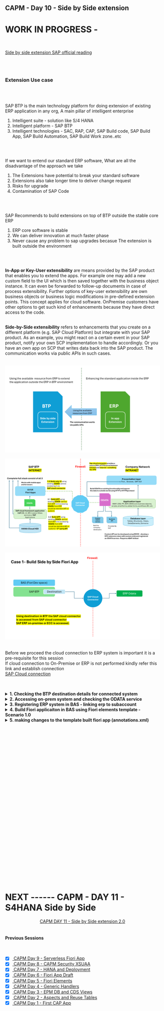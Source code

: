 ## CAPM - Day 10 - Side by Side extension

# WORK IN PROGRESS - 

</br>

[Side by side extension SAP official reading](https://learning.sap.com/learning-journeys/develop-advanced-extensions-with-sap-cloud-sdk/exploring-side-by-side-extensibility_f2f6f71d-d50c-4a48-b0f9-f5a87f717aa1)

</br>
</br>

### Extension Use case
</br>
</br>

SAP BTP is the main technology platform for doing extension of existing ERP application in any org, 
A main pillar of intelligent enterprise
</br>

1. Intelligent suite - solution like S/4 HANA
2. Intelligent platform - SAP BTP 
3. Intelligent technologies - SAC, RAP, CAP, SAP Build code, SAP Build App, SAP Build Automation, SAP Build Work zone..etc
</br>
</br>

If we want to entend our standard ERP software, What are all the disadvantage of the approach we take
</br>

1. The Extensions have potential to break your standard software
2. Extensions also take longer time to deliver change request
3. Risks for upgrade
4. Contamination of SAP Code 
</br>
</br>

SAP Recommends to build extensions on top of BTP outside the stable core ERP
</br>

1. ERP core software is stable 
2. We can deliver innovation at much faster phase
3. Never cause any problem to sap upgrades becasue The extension is built outside the environment

</br>
</br>

**In-App or Key-User extensibility** are means provided by the SAP product that enables you to extend the apps. For example one may add a new custom field to the UI which is then saved together with the business object instance. It can even be forwarded to follow-up documents in case of process extensibility. Further options of key-user extensibility are own business objects or business logic modifications in pre-defined extension points. This concept applies for cloud software. OnPremise customers have other options to get such kind of enhancements because they have direct access to the code.
</br>
</br>

**Side-by-Side extensibility** refers to enhancements that you create on a different platform (e.g. SAP Cloud Platform) but integrate with your SAP product. As an example, you might react on a certain event in your SAP product, notify your own SCP implementation to handle accordingly. Or you have an own app on SCP that writes data back into the SAP product. The communication works via public APIs in such cases.
</br>
</br>

<img src="./files/Extension_explain.png" >
</br>
</br>

<img src="./files/SAP_SIDE_BY_SIDE_EXT.png" >
</br>
</br>

<img src="./files/CASE_1.png" >
</br>
</br>

Before we proceed the cloud connection to ERP system is important it is a pre-requisite for this session 
</br> If cloud connection to On-Premise or ERP is not performed kindly refer this link and establish connection 
</br> [SAP Cloud connection](https://github.com/Octavius-Dante/Tetra_Proxima/tree/main/SAP_Cloud_Connector)
</br> 

</br>
</br>

<details>
<summary> <b>1. Checking the BTP destination details for connected system</b> </summary>
</br>
</br>
Before start building app in BAS btp side we should confirm wheher 
</br>systems are available for connection in destiantion section as shown below
</br>
</br>
<img src="./files/capmd10-1.png" >
</br>
</br>
<img src="./files/capmd10-2.png" >
</br>
</br>
<img src="./files/capmd10-3.png" >
</br>
</br>
</details>


<details>
<summary> <b>2. Accessing on-prem system and checking the ODATA service </b> </summary>
</br>
</br>
Go to tcode /n/iwfnd/maint_services
</br>
</br>
<img src="./files/capmd10-4.png" >
</br>
</br>

Selecting a service which we are going to use for our fiori app 
</br>
</br>
<img src="./files/capmd10-5.png" >
</br>
</br>

Testing the service whether it is supplying data to web
</br>
</br>
<img src="./files/capmd10-6.png" >
</br>
</br>

The data is dipslayed in the web in XML format (Odata service is accessible in web)
</br>
</br>
<img src="./files/capmd10-7a.png" >
</br>
</br>

identifying the implemented class in case if we want to make chanegs in ABAP for this exisitng ODATA services
</br> this is a standard demo purpose odata class used in Zservice this SEPMRA_PROD_MAN is available in all S/4 HANA on-premise system
</br> Standard External service : SEPMRA_PROD_MAN - (in case of a Zclass used in service which can be modified as per user convenience)
</br>
</br>
<img src="./files/capmd10-8.png" >
</br>
</br>
<img src="./files/capmd10-9.png" >
</br>
</br>

in the web browser (SEPMRA_PROD_MAN/SEPMRA_C_PD_Product/?$format=json) add this block to the existing link and check the sub category of an odata service
</br>
</br>
<img src="./files/capmd10-10a.png" >
</br>
</br>
<img src="./files/capmd10-10b.png" >
</br>
</br>

Press F12 in chrome browser and navigate to network section and relaod the page to see the type of odata service (product page is v2)
</br>
</br>
<img src="./files/capmd10-11.png" >
</br>
</br>
</details>


<details>
<summary> <b>3. Registering ERP system in BAS - linking erp to subaccount  </b> </summary>
</br>
</br>
<img src="./files/capmd10-12.png" >
</br>
</br>
<img src="./files/capmd10-13.png" >
</br>
</br>

Some times the available catalog services wont be displayed but since destination connection is shown no connection issue we can proceed 
</br>
</br>
<img src="./files/capmd10-14.png" >
</br>
</br>
</details>


<details>
<summary> <b>4. Build Fiori applicaiton in BAS using Fiori elements template - Scenario 1.0 </b> </summary>
</br>
</br>

<!--Leveraging the power of S/4 HANA in BTP in side by side extension -->
Go to SAP Fiori template (Fiori Open application generator via command palatte) 
</br> menu --> help --> get started  (or)  menu --> view --> command palette    
</br> 
</br>
<img src="./files/capmd10-15.png" >
</br>
</br>

<img src="./files/capmd10-16.png" >
</br>
</br>

<img src="./files/capmd10-17.png" >
</br>
</br>

<img src="./files/capmd10-18.png" >
</br>
</br>

<img src="./files/capmd10-19a.png" >
</br>
</br>

<img src="./files/capmd10-19b.png" >
</br>
</br>

<img src="./files/capmd10-20.png" >
</br>
</br>

<img src="./files/capmd10-21.png" >
</br>
</br>

<img src="./files/capmd10-22.png" >
</br>
</br>

<img src="./files/capmd10-23.png" >
</br>
</br>

<img src="./files/capmd10-24.png" >
</br>
</br>

<img src="./files/capmd10-25.png" >
</br>
</br>

<img src="./files/capmd10-26a.png" >
</br>
</br>

<img src="./files/capmd10-27.png" >
</br>
</br>

<img src="./files/capmd10-28.png" >
</br>
</br>

<img src="./files/capmd10-29.png" >
</br>
</br>

<img src="./files/capmd10-30.png" >
</br>
</br>

<img src="./files/capmd10-31.png" >
</br>
</br>

<img src="./files/capmd10-32.png" >
</br>
</br>
</details>


<details>
<summary> <b>5. making changes to the template built fiori app (annotations.xml) </b> </summary>
</br>
</br>

</br>
</br>

</br>
</br>
</details>

</br>
</br>

</br>
</br>

</br>
</br>

</br>
</br>

</br>
</br>

</br>
</br>



<!--

</br>
</br>

``` cds 
	


``` 

</br>
</br>
<img src="./files/capmd7-1.png" >
</br>
</br>

## MyService.js 
</br>
</br>

```js



```
</br>
<img src="./files/capmd7-2.png" >
</br>
</br>



<details>
<summary> <b> ALL CODE CHANGES - TODAY SESSION </b> </summary>
</br>
</br>

</br>
</br>

</br>
</br>
</details>


-->

</br>
</br>
</br>
</br>
</br>
</br>
</br>
</br>
</br>
</br>


</br>
</br>
</br>
</br>
</br>
</br>
</br>
</br>

# NEXT ------ CAPM - DAY 11 - S4HANA Side by Side

<p align="center"> 
<a href="https://github.com/Octavius-Dante/Tetra_Proxima/tree/main/CAPM-DAY-11"> CAPM DAY 11 - Side by Side extension 2.0</a> 
	
</br>
</br>

#### Previous Sessions
</br>
<!--
- [x] <a href="https://github.com/Octavius-Dante/Tetra_Proxima/tree/main/CAPM-DAY-12"> CAPM Day 12 - Extension CI CD</a>
- [x] <a href="https://github.com/Octavius-Dante/Tetra_Proxima/tree/main/CAPM-DAY-11"> CAPM Day 11 - Side by Side extension 2.0</a>
- [x] <a href="https://github.com/Octavius-Dante/Tetra_Proxima/tree/main/CAPM-DAY-10"> CAPM Day 10 - Side by Side extension 1.0</a>
-->

- [x] <a href="https://github.com/Octavius-Dante/Tetra_Proxima/tree/main/CAPM-DAY-9"> CAPM Day 9 - Serverless Fiori App</a>
- [x] <a href="https://github.com/Octavius-Dante/Tetra_Proxima/tree/main/CAPM-DAY-8"> CAPM Day 8 - CAPM Security XSUAA</a>
- [x] <a href="https://github.com/Octavius-Dante/Tetra_Proxima/tree/main/CAPM-DAY-7"> CAPM Day 7 - HANA and Deployment</a>
- [x] <a href="https://github.com/Octavius-Dante/Tetra_Proxima/tree/main/CAPM-DAY-6"> CAPM Day 6 - Fiori App Draft</a>
- [x] <a href="https://github.com/Octavius-Dante/Tetra_Proxima/tree/main/CAPM-DAY-5"> CAPM Day 5 - Fiori Elements</a>
- [x] <a href="https://github.com/Octavius-Dante/Tetra_Proxima/tree/main/CAPM-DAY-4"> CAPM Day 4 - Generic Handlers</a>
- [x] <a href="https://github.com/Octavius-Dante/Tetra_Proxima/tree/main/CAPM-DAY-3"> CAPM Day 3 - EPM DB and CDS Views</a>
- [x] <a href="https://github.com/Octavius-Dante/Tetra_Proxima/tree/main/CAPM-DAY-2"> CAPM Day 2 - Aspects and Reuse Tables</a>
- [x] <a href="https://github.com/Octavius-Dante/Tetra_Proxima/tree/main/CAPM-DAY-1"> CAPM Day 1 - First CAP App </a>

</br>
</br>

</p>
